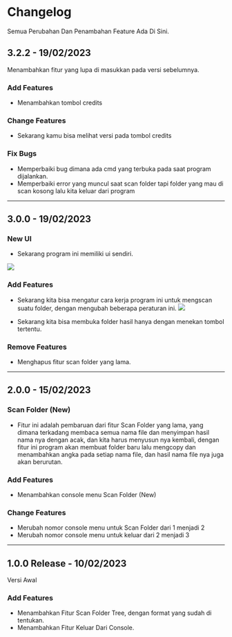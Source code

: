 # Changelog

Semua Perubahan Dan Penambahan Feature Ada Di Sini.

## 3.2.2 - 19/02/2023

Menambahkan fitur yang lupa di masukkan pada versi sebelumnya.

### Add Features
- Menambahkan tombol credits

### Change Features
- Sekarang kamu bisa melihat versi pada tombol credits

### Fix Bugs
- Memperbaiki bug dimana ada cmd yang terbuka pada saat program dijalankan.
- Memperbaiki error yang muncul saat scan folder tapi folder yang mau di scan kosong lalu kita keluar dari program

---------------------------------------------------------------------------
## 3.0.0 - 19/02/2023

### New UI

- Sekarang program ini memiliki ui sendiri.

![](https://raw.githubusercontent.com/AerellDev/Excel-Project/master/images/gui1.PNG)


### Add Features
- Sekarang kita bisa mengatur cara kerja program ini untuk mengscan suatu folder, dengan mengubah beberapa peraturan ini.
![](https://raw.githubusercontent.com/AerellDev/Excel-Project/master/images/gui2.PNG)

- Sekarang kita bisa membuka folder hasil hanya dengan menekan tombol tertentu.


### Remove Features
- Menghapus fitur scan folder yang lama.

---------------------------------------------------------------------------
## 2.0.0 - 15/02/2023

### Scan Folder (New)

- Fitur ini adalah pembaruan dari fitur Scan Folder yang lama, yang dimana terkadang membaca semua nama file dan menyimpan hasil nama nya dengan acak, dan kita harus menyusun nya kembali, dengan fitur ini program akan membuat folder baru lalu mengcopy dan menambahkan angka pada setiap nama file, dan hasil nama file nya juga akan berurutan.

### Add Features
- Menambahkan console menu Scan Folder (New)

### Change Features
- Merubah nomor console menu untuk Scan Folder dari 1 menjadi 2
- Merubah nomor console menu untuk keluar dari 2 menjadi 3

---------------------------------------------------------------------------
## 1.0.0 Release - 10/02/2023

Versi Awal

### Add Features
- Menambahkan Fitur Scan Folder Tree, dengan format yang sudah di tentukan.
- Menambahkan Fitur Keluar Dari Console.

